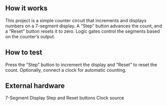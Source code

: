 <!---

This file is used to generate your project datasheet. Please fill in the information below and delete any unused
sections.

You can also include images in this folder and reference them in the markdown. Each image must be less than
512 kb in size, and the combined size of all images must be less than 1 MB.
-->

## How it works

This project is a simple counter circuit that increments and displays numbers on a 7-segment display. A “Step” button advances the count, and a “Reset” button resets it to zero. Logic gates control the segments based on the counter’s output.

## How to test

Press the “Step” button to increment the display and “Reset” to reset the count. Optionally, connect a clock for automatic counting.

## External hardware

7-Segment Display
Step and Reset buttons
Clock source
